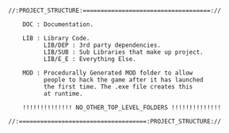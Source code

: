 
    //:PROJECT_STRUCTURE:====================================://

        DOC : Documentation.

        LIB : Library Code.
              LIB/DEP : 3rd party dependencies.
              LIB/SUB : Sub Libraries that make up project.
              LIB/E_E : Everything Else.

        MOD : Procedurally Generated MOD folder to allow
              people to hack the game after it has launched
              the first time. The .exe file creates this
              at runtime.

        !!!!!!!!!!!!!! NO_OTHER_TOP_LEVEL_FOLDERS !!!!!!!!!!!!!!

    //:====================================:PROJECT_STRUCTURE://